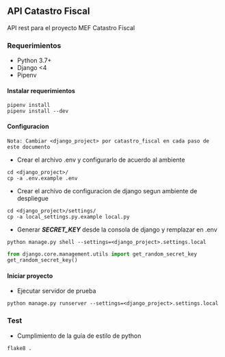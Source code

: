 ## API Catastro Fiscal

API rest para el proyecto MEF Catastro Fiscal

### Requerimientos
* Python 3.7+
* Django <4
* Pipenv

#### Instalar requerimientos
```
pipenv install
pipenv install --dev
```

#### Configuracion
`
Nota: Cambiar <django_project> por catastro_fiscal en cada paso de este documento
`

* Crear el archivo .env y configurarlo de acuerdo al ambiente
```
cd <django_project>/
cp -a .env.example .env
```

* Crear el archivo de configuracion de django segun ambiente de despliegue
```
cd <django_project>/settings/
cp -a local_settings.py.example local.py
```

* Generar **_SECRET_KEY_** desde la consola de django y remplazar en .env
```
python manage.py shell --settings=<django_project>.settings.local
```

```python
from django.core.management.utils import get_random_secret_key
get_random_secret_key()
```

#### Iniciar proyecto

* Ejecutar servidor de prueba
```
python manage.py runserver --settings=<django_project>.settings.local
```

### Test
* Cumplimiento de la guía de estilo de python
```
flake8 .
```
